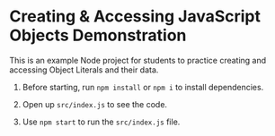 # Creating & Accessing JavaScript Objects Demonstration

This is an example Node project for students to practice creating and accessing Object Literals and their data.

1. Before starting, run `npm install` or `npm i` to install dependencies.

2. Open up `src/index.js` to see the code.

3. Use `npm start` to run the `src/index.js` file.
